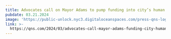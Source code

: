 ```yaml
---
title: Advocates call on Mayor Adams to pump funding into city’s human rights agency
pubdate: 03.21.2024
image: 'https://public-unlock.nyc3.digitaloceanspaces.com/press-qns-logo.png'
link: >-
  https://qns.com/2024/03/advocates-call-mayor-adams-funding-city-human-rights-agency/
---
```



